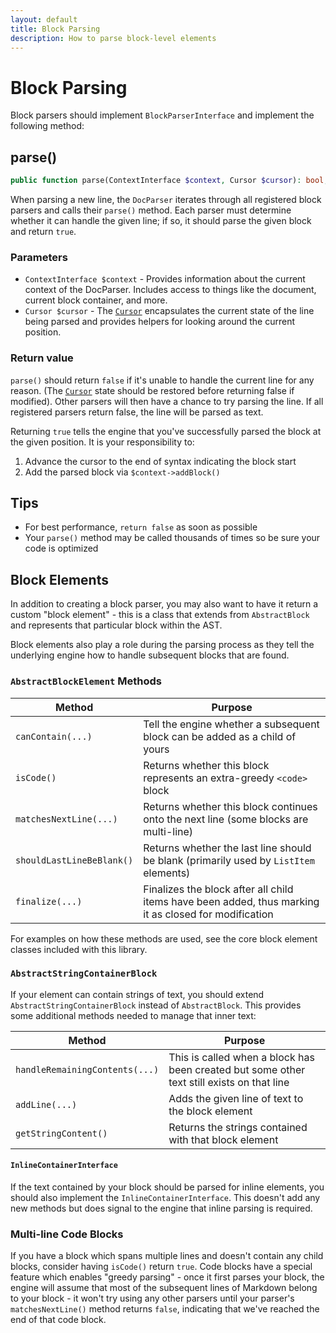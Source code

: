```yaml
---
layout: default
title: Block Parsing
description: How to parse block-level elements
---
```


# Block Parsing

Block parsers should implement `BlockParserInterface` and implement the following method:

## parse()

```php
public function parse(ContextInterface $context, Cursor $cursor): bool;
```

When parsing a new line, the `DocParser` iterates through all registered block parsers and calls their `parse()` method.  Each parser must determine whether it can handle the given line; if so, it should parse the given block and return `true`.

### Parameters

- `ContextInterface $context` - Provides information about the current context of the DocParser. Includes access to things like the document, current block container, and more.
- `Cursor $cursor` - The [`Cursor`](/1.4/customization/cursor/) encapsulates the current state of the line being parsed and provides helpers for looking around the current position.

### Return value

`parse()` should return `false` if it's unable to handle the current line for any reason.  (The [`Cursor`](/1.4/customization/cursor/) state should be restored before returning false if modified). Other parsers will then have a chance to try parsing the line.  If all registered parsers return false, the line will be parsed as text.

Returning `true` tells the engine that you've successfully parsed the block at the given position.  It is your responsibility to:

1. Advance the cursor to the end of syntax indicating the block start
2. Add the parsed block via `$context->addBlock()`

## Tips

- For best performance, `return false` as soon as possible
- Your `parse()` method may be called thousands of times so be sure your code is optimized

## Block Elements

In addition to creating a block parser, you may also want to have it return a custom "block element" - this is a class that extends from `AbstractBlock` and represents that particular block within the AST.

Block elements also play a role during the parsing process as they tell the underlying engine how to handle subsequent blocks that are found.

### `AbstractBlockElement` Methods

| Method                    | Purpose                                                                                               |
| ------------------------- | ----------------------------------------------------------------------------------------------------- |
| `canContain(...)`         | Tell the engine whether a subsequent block can be added as a child of yours                           |
| `isCode()`                | Returns whether this block represents an extra-greedy `<code>` block                                  |
| `matchesNextLine(...)`    | Returns whether this block continues onto the next line (some blocks are multi-line)                  |
| `shouldLastLineBeBlank()` | Returns whether the last line should be blank (primarily used by `ListItem` elements)                 |
| `finalize(...)`           | Finalizes the block after all child items have been added, thus marking it as closed for modification |

For examples on how these methods are used, see the core block element classes included with this library.

### `AbstractStringContainerBlock`

If your element can contain strings of text, you should extend `AbstractStringContainerBlock` instead of `AbstractBlock`.  This provides some additional methods needed to manage that inner text:

| Method                         | Purpose                                                                                    |
| ------------------------------ | ------------------------------------------------------------------------------------------ |
| `handleRemainingContents(...)` | This is called when a block has been created but some other text still exists on that line |
| `addLine(...)`                 | Adds the given line of text to the block element                                           |
| `getStringContent()`           | Returns the strings contained with that block element                                      |

#### `InlineContainerInterface`

If the text contained by your block should be parsed for inline elements, you should also implement the `InlineContainerInterface`. This doesn't add any new methods but does signal to the engine that inline parsing is required.

### Multi-line Code Blocks

If you have a block which spans multiple lines and doesn't contain any child blocks, consider having `isCode()` return `true`.  Code blocks have a special feature which enables "greedy parsing" - once it first parses your block, the engine will assume that most of the subsequent lines of Markdown belong to your block - it won't try using any other parsers until your parser's `matchesNextLine()` method returns `false`, indicating that we've reached the end of that code block.
